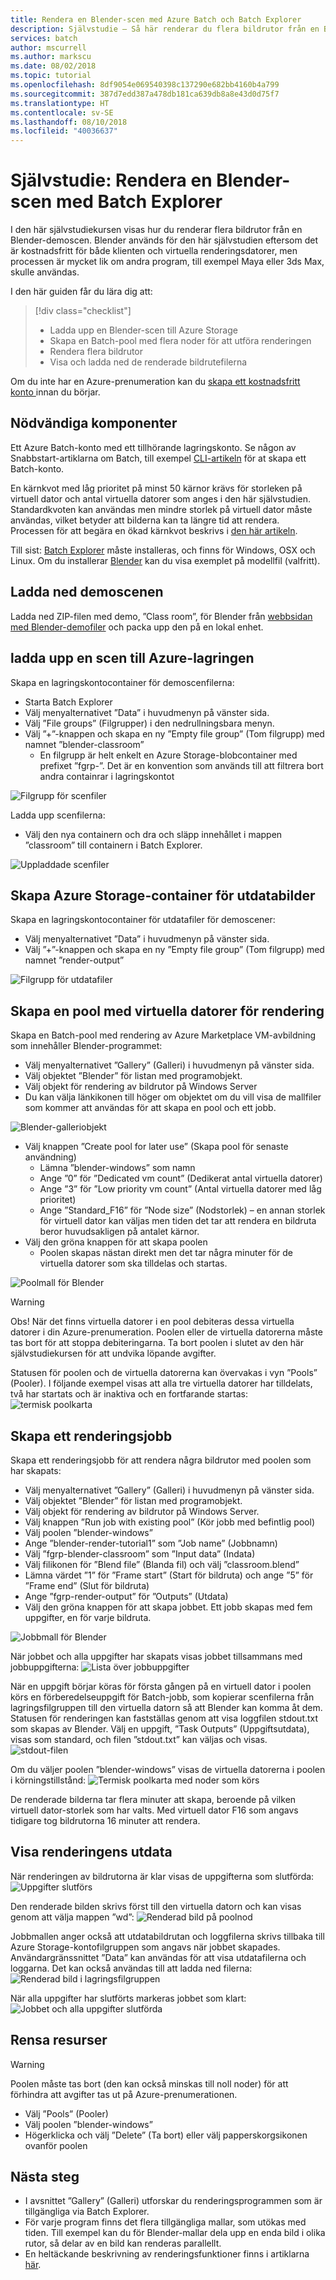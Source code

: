 ```yaml
---
title: Rendera en Blender-scen med Azure Batch och Batch Explorer
description: Självstudie – Så här renderar du flera bildrutor från en Blender-scen med Azure Batch och Batch Explorer-klientprogrammet
services: batch
author: mscurrell
ms.author: markscu
ms.date: 08/02/2018
ms.topic: tutorial
ms.openlocfilehash: 8df9054e069540398c137290e682bb4160b4a799
ms.sourcegitcommit: 387d7edd387a478db181ca639db8a8e43d0d75f7
ms.translationtype: HT
ms.contentlocale: sv-SE
ms.lasthandoff: 08/10/2018
ms.locfileid: "40036637"
---
```

# <a name="tutorial-render-a-blender-scene-using-batch-explorer"></a>Självstudie: Rendera en Blender-scen med Batch Explorer

I den här självstudiekursen visas hur du renderar flera bildrutor från en Blender-demoscen. Blender används för den här självstudien eftersom det är kostnadsfritt för både klienten och virtuella renderingsdatorer, men processen är mycket lik om andra program, till exempel Maya eller 3ds Max, skulle användas.

I den här guiden får du lära dig att:
> [!div class="checklist"]
> * Ladda upp en Blender-scen till Azure Storage
> * Skapa en Batch-pool med flera noder för att utföra renderingen
> * Rendera flera bildrutor
> * Visa och ladda ned de renderade bildrutefilerna

Om du inte har en Azure-prenumeration kan du [skapa ett kostnadsfritt konto ](https://azure.microsoft.com/free/) innan du börjar.

## <a name="prerequisites"></a>Nödvändiga komponenter

Ett Azure Batch-konto med ett tillhörande lagringskonto.  Se någon av Snabbstart-artiklarna om Batch, till exempel [CLI-artikeln](https://docs.microsoft.com/azure/batch/quick-create-cli) för at skapa ett Batch-konto.

En kärnkvot med låg prioritet på minst 50 kärnor krävs för storleken på virtuell dator och antal virtuella datorer som anges i den här självstudien. Standardkvoten kan användas men mindre storlek på virtuell dator måste användas, vilket betyder att bilderna kan ta längre tid att rendera. Processen för att begära en ökad kärnkvot beskrivs i [den här artikeln](https://docs.microsoft.com/azure/batch/batch-quota-limit).

Till sist: [Batch Explorer](https://azure.github.io/BatchExplorer/) måste installeras, och finns för Windows, OSX och Linux. Om du installerar [Blender](https://www.blender.org/download/) kan du visa exemplet på modellfil (valfritt).

## <a name="download-the-demo-scene"></a>Ladda ned demoscenen

Ladda ned ZIP-filen med demo, ”Class room”, för Blender från [webbsidan med Blender-demofiler](https://www.blender.org/download/demo-files/) och packa upp den på en lokal enhet.

## <a name="upload-a-scene-to-azure-storage"></a>ladda upp en scen till Azure-lagringen

Skapa en lagringskontocontainer för demoscenfilerna:

* Starta Batch Explorer
* Välj menyalternativet ”Data” i huvudmenyn på vänster sida.
* Välj ”File groups” (Filgrupper) i den nedrullningsbara menyn.
* Välj ”+”-knappen och skapa en ny ”Empty file group” (Tom filgrupp) med namnet ”blender-classroom”
  * En filgrupp är helt enkelt en Azure Storage-blobcontainer med prefixet ”fgrp-”. Det är en konvention som används till att filtrera bort andra containrar i lagringskontot

![Filgrupp för scenfiler](./media/tutorial-rendering-batchexplorer-blender/batch_explorer_scene_filegroup.png)

Ladda upp scenfilerna:

* Välj den nya containern och dra och släpp innehållet i mappen ”classroom” till containern i Batch Explorer.

![Uppladdade scenfiler](./media/tutorial-rendering-batchexplorer-blender/batch_explorer_scene_filegroup_uploaded.png)

## <a name="create-azure-storage-container-for-output-images"></a>Skapa Azure Storage-container för utdatabilder

Skapa en lagringskontocontainer för utdatafiler för demoscener:

* Välj menyalternativet ”Data” i huvudmenyn på vänster sida.
* Välj ”+”-knappen och skapa en ny ”Empty file group” (Tom filgrupp) med namnet ”render-output”

![Filgrupp för utdatafiler](./media/tutorial-rendering-batchexplorer-blender/batch_explorer_output_filegroup.png)

## <a name="create-a-pool-of-vms-for-rendering"></a>Skapa en pool med virtuella datorer för rendering

Skapa en Batch-pool med rendering av Azure Marketplace VM-avbildning som innehåller Blender-programmet:

* Välj menyalternativet ”Gallery” (Galleri) i huvudmenyn på vänster sida.
* Välj objektet ”Blender” för listan med programobjekt.
* Välj objekt för rendering av bildrutor på Windows Server
* Du kan välja länkikonen till höger om objektet om du vill visa de mallfiler som kommer att användas för att skapa en pool och ett jobb.

![Blender-galleriobjekt](./media/tutorial-rendering-batchexplorer-blender/batch_explorer_gallery_item.png)

* Välj knappen ”Create pool for later use” (Skapa pool för senaste användning)
  * Lämna ”blender-windows” som namn
  * Ange ”0” för ”Dedicated vm count” (Dedikerat antal virtuella datorer)
  * Ange ”3” för ”Low priority vm count” (Antal virtuella datorer med låg prioritet)
  * Ange ”Standard_F16” för ”Node size” (Nodstorlek) – en annan storlek för virtuell dator kan väljas men tiden det tar att rendera en bildruta beror huvudsakligen på antalet kärnor.
* Välj den gröna knappen för att skapa poolen
  * Poolen skapas nästan direkt men det tar några minuter för de virtuella datorer som ska tilldelas och startas.

![Poolmall för Blender](./media/tutorial-rendering-batchexplorer-blender/batch_explorer_pool_template.png)

> [!WARNING]
> Obs! När det finns virtuella datorer i en pool debiteras dessa virtuella datorer i din Azure-prenumeration. Poolen eller de virtuella datorerna måste tas bort för att stoppa debiteringarna. Ta bort poolen i slutet av den här självstudiekursen för att undvika löpande avgifter.

Statusen för poolen och de virtuella datorerna kan övervakas i vyn ”Pools” (Pooler). I följande exempel visas att alla tre virtuella datorer har tilldelats, två har startats och är inaktiva och en fortfarande startas: ![termisk poolkarta](./media/tutorial-rendering-batchexplorer-blender/batch_explorer_pool_heatmap.png)

## <a name="create-a-rendering-job"></a>Skapa ett renderingsjobb

Skapa ett renderingsjobb för att rendera några bildrutor med poolen som har skapats:
* Välj menyalternativet ”Gallery” (Galleri) i huvudmenyn på vänster sida.
* Välj objektet ”Blender” för listan med programobjekt.
* Välj objekt för rendering av bildrutor på Windows Server.
* Välj knappen ”Run job with existing pool” (Kör jobb med befintlig pool)
* Välj poolen ”blender-windows”
* Ange ”blender-render-tutorial1” som ”Job name” (Jobbnamn)
* Välj ”fgrp-blender-classroom” som ”Input data” (Indata)
* Välj filikonen för ”Blend file” (Blanda fil) och välj ”classroom.blend”
* Lämna värdet ”1” för ”Frame start” (Start för bildruta) och ange ”5” för ”Frame end” (Slut för bildruta)
* Ange ”fgrp-render-output” för ”Outputs” (Utdata)
* Välj den gröna knappen för att skapa jobbet. Ett jobb skapas med fem uppgifter, en för varje bildruta.

![Jobbmall för Blender](./media/tutorial-rendering-batchexplorer-blender/batch_explorer_job_template.png)

När jobbet och alla uppgifter har skapats visas jobbet tillsammans med jobbuppgifterna: ![Lista över jobbuppgifter](./media/tutorial-rendering-batchexplorer-blender/batch_explorer_task_list.png)

När en uppgift börjar köras för första gången på en virtuell dator i poolen körs en förberedelseuppgift för Batch-jobb, som kopierar scenfilerna från lagringsfilgruppen till den virtuella datorn så att Blender kan komma åt dem.
Statusen för renderingen kan fastställas genom att visa loggfilen stdout.txt som skapas av Blender.  Välj en uppgift, ”Task Outputs” (Uppgiftsutdata), visas som standard, och filen ”stdout.txt” kan väljas och visas.
![stdout-filen](./media/tutorial-rendering-batchexplorer-blender/batch_explorer_stdout.png)

Om du väljer poolen ”blender-windows” visas de virtuella datorerna i poolen i körningstillstånd: ![Termisk poolkarta med noder som körs](./media/tutorial-rendering-batchexplorer-blender/batch_explorer_pool_heatmap_running.png)

De renderade bilderna tar flera minuter att skapa, beroende på vilken virtuell dator-storlek som har valts.  Med virtuell dator F16 som angavs tidigare tog bildrutorna 16 minuter att rendera.

## <a name="view-the-rendering-output"></a>Visa renderingens utdata

När renderingen av bildrutorna är klar visas de uppgifterna som slutförda: ![Uppgifter slutförs](./media/tutorial-rendering-batchexplorer-blender/batch_explorer_tasks_complete.png)

Den renderade bilden skrivs först till den virtuella datorn och kan visas genom att välja mappen ”wd”: ![Renderad bild på poolnod](./media/tutorial-rendering-batchexplorer-blender/batch_explorer_output_image.png)

Jobbmallen anger också att utdatabildrutan och loggfilerna skrivs tillbaka till Azure Storage-kontofilgruppen som angavs när jobbet skapades.  Användargränssnittet ”Data” kan användas för att visa utdatafilerna och loggarna. Det kan också användas till att ladda ned filerna: ![Renderad bild i lagringsfilgruppen](./media/tutorial-rendering-batchexplorer-blender/batch_explorer_output_image_storage.png)

När alla uppgifter har slutförts markeras jobbet som klart: ![Jobbet och alla uppgifter slutförda](./media/tutorial-rendering-batchexplorer-blender/batch_explorer_job_alltasks_complete.png)

## <a name="clean-up-resources"></a>Rensa resurser

> [!WARNING]
> Poolen måste tas bort (den kan också minskas till noll noder) för att förhindra att avgifter tas ut på Azure-prenumerationen.

* Välj ”Pools” (Pooler)
* Välj poolen ”blender-windows”
* Högerklicka och välj ”Delete” (Ta bort) eller välj papperskorgsikonen ovanför poolen

## <a name="next-steps"></a>Nästa steg
* I avsnittet ”Gallery” (Galleri) utforskar du renderingsprogrammen som är tillgängliga via Batch Explorer.
* För varje program finns det flera tillgängliga mallar, som utökas med tiden.  Till exempel kan du för Blender-mallar dela upp en enda bild i olika rutor, så delar av en bild kan renderas parallellt.
* En heltäckande beskrivning av renderingsfunktioner finns i artiklarna [här](https://docs.microsoft.com/azure/batch/batch-rendering-service).
